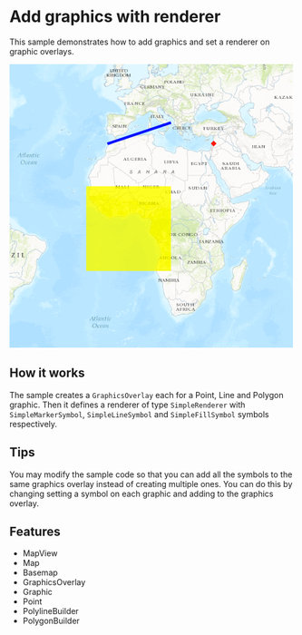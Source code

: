 # Add graphics with renderer

This sample demonstrates how to add graphics and set a renderer on graphic overlays.

![](screenshot.png)

## How it works

The sample creates a `GraphicsOverlay` each for a Point, Line and Polygon graphic. Then it defines a renderer of type `SimpleRenderer` with `SimpleMarkerSymbol`, `SimpleLineSymbol` and `SimpleFillSymbol` symbols respectively.  

## Tips

You may modify the sample code so that you can add all the symbols to the same graphics overlay instead of creating multiple ones.  You can do this by changing setting a symbol on each graphic and adding to the graphics overlay.  


## Features
- MapView
- Map
- Basemap
- GraphicsOverlay
- Graphic
- Point
- PolylineBuilder
- PolygonBuilder



